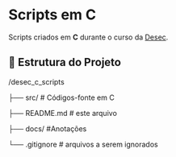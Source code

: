 # Scripts em C

Scripts criados em **C** durante o curso da [Desec](https://desecsecurity.com/).

## 📂 Estrutura do Projeto
/desec_c_scripts

├── src/ # Códigos-fonte em C

├── README.md # este arquivo

├── docs/ #Anotações

└── .gitignore # arquivos a serem ignorados
